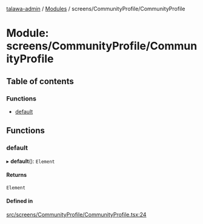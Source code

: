 [talawa-admin](../README.md) / [Modules](../modules.md) / screens/CommunityProfile/CommunityProfile

# Module: screens/CommunityProfile/CommunityProfile

## Table of contents

### Functions

- [default](screens_CommunityProfile_CommunityProfile.md#default)

## Functions

### default

▸ **default**(): `Element`

#### Returns

`Element`

#### Defined in

[src/screens/CommunityProfile/CommunityProfile.tsx:24](https://github.com/AVtheking/talawa-admin/blob/2c36281/src/screens/CommunityProfile/CommunityProfile.tsx#L24)
